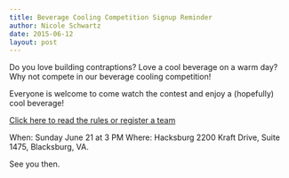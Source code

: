 ```yaml
---
title: Beverage Cooling Competition Signup Reminder
author: Nicole Schwartz
date: 2015-06-12
layout: post
---
```


Do you love building contraptions? Love a cool beverage on a warm day?
Why not compete in our beverage cooling competition!

Everyone is welcome to come watch the contest and enjoy a (hopefully) cool beverage!

[Click here to read the rules or register a team](http://wiki.hacksburg.org/beverage_cooling_competition)

When: Sunday June 21 at 3 PM
Where: Hacksburg 2200 Kraft Drive, Suite 1475, Blacksburg, VA. 

See you then.
